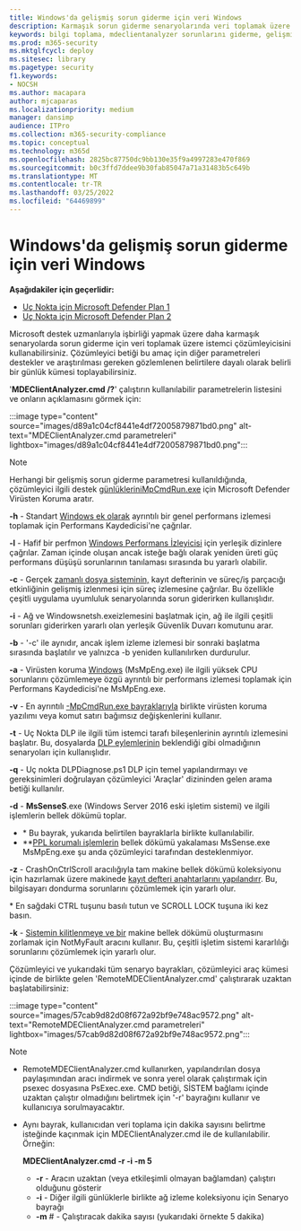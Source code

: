```yaml
---
title: Windows'da gelişmiş sorun giderme için veri Windows
description: Karmaşık sorun giderme senaryolarında veri toplamak üzere istemci çözümleyicisini kullanmayı öğrenin
keywords: bilgi toplama, mdeclientanalyzer sorunlarını giderme, gelişmiş sorun giderme
ms.prod: m365-security
ms.mktglfcycl: deploy
ms.sitesec: library
ms.pagetype: security
f1.keywords:
- NOCSH
ms.author: macapara
author: mjcaparas
ms.localizationpriority: medium
manager: dansimp
audience: ITPro
ms.collection: m365-security-compliance
ms.topic: conceptual
ms.technology: m365d
ms.openlocfilehash: 2825bc87750dc9bb130e35f9a4997283e470f869
ms.sourcegitcommit: b0c3ffd7ddee9b30fab85047a71a31483b5c649b
ms.translationtype: MT
ms.contentlocale: tr-TR
ms.lasthandoff: 03/25/2022
ms.locfileid: "64469899"
---
```

# <a name="data-collection-for-advanced-troubleshooting-on-windows"></a>Windows'da gelişmiş sorun giderme için veri Windows

**Aşağıdakiler için geçerlidir:**
- [Uç Nokta için Microsoft Defender Plan 1](https://go.microsoft.com/fwlink/p/?linkid=2154037)
- [Uç Nokta için Microsoft Defender Plan 2](https://go.microsoft.com/fwlink/p/?linkid=2154037)

Microsoft destek uzmanlarıyla işbirliği yapmak üzere daha karmaşık senaryolarda sorun giderme için veri toplamak üzere istemci çözümleyicisini kullanabilirsiniz. Çözümleyici betiği bu amaç için diğer parametreleri destekler ve araştırılması gereken gözlemlenen belirtilere dayalı olarak belirli bir günlük kümesi toplayabilirsiniz.

'**MDEClientAnalyzer.cmd /?**' çalıştırın kullanılabilir parametrelerin listesini ve onların açıklamasını görmek için:

:::image type="content" source="images/d89a1c04cf8441e4df72005879871bd0.png" alt-text="MDEClientAnalyzer.cmd parametreleri" lightbox="images/d89a1c04cf8441e4df72005879871bd0.png":::

> [!NOTE]
> Herhangi bir gelişmiş sorun giderme parametresi kullanıldığında, çözümleyici ilgili destek [ günlükleriniMpCmdRun.exe](/microsoft-365/security/defender-endpoint/command-line-arguments-microsoft-defender-antivirus) için Microsoft Defender Virüsten Koruma aratır.

**-h** - Standart [Windows ek olarak](/windows-hardware/test/wpt/wpr-command-line-options) ayrıntılı bir genel performans izlemesi toplamak için Performans Kaydedicisi'ne çağrılar.

**-l** - Hafif bir perfmon [Windows Performans İzleyicisi](/windows-server/remote/remote-desktop-services/rds-rdsh-performance-counters) için yerleşik dizinlere çağrılar. Zaman içinde oluşan ancak isteğe bağlı olarak yeniden üreti güç performans düşüşü sorunlarının tanılaması sırasında bu yararlı olabilir.

**-c** - Gerçek [zamanlı dosya sisteminin,](/sysinternals/downloads/procmon) kayıt defterinin ve süreç/iş parçacığı etkinliğinin gelişmiş izlenmesi için süreç izlemesine çağrılar. Bu özellikle çeşitli uygulama uyumluluk senaryolarında sorun giderirken kullanışlıdır.

**-i** - Ağ ve Windowsnetsh.exeizlemesini başlatmak için, ağ ile ilgili çeşitli sorunları giderirken yararlı olan yerleşik Güvenlik Duvarı komutunu arar.[](/windows/win32/winsock/netsh-exe)

**-b** - '-c' ile aynıdır, ancak işlem izleme izlemesi bir sonraki başlatma sırasında başlatılır ve yalnızca -b yeniden kullanılırken durdurulur.

**-a** - Virüsten koruma [Windows](/windows-hardware/test/wpt/wpr-command-line-options) (MsMpEng.exe) ile ilgili yüksek CPU sorunlarını çözümlemeye özgü ayrıntılı bir performans izlemesi toplamak için Performans Kaydedicisi'ne MsMpEng.exe.

**-v** - En ayrıntılı [ -MpCmdRun.exe bayraklarıyla](/windows/security/threat-protection/microsoft-defender-antivirus/command-line-arguments-microsoft-defender-antivirus) birlikte virüsten koruma yazılımı veya komut satırı bağımsız değişkenlerini kullanır.

**-t** - Uç Nokta DLP ile ilgili tüm istemci tarafı bileşenlerinin ayrıntılı izlemesini başlatır. Bu, dosyalarda [DLP eylemlerinin](/microsoft-365/compliance/endpoint-dlp-learn-about#endpoint-activities-you-can-monitor-and-take-action-on) beklendiği gibi olmadığının senaryoları için kullanışlıdır.

**-q** - Uç nokta DLPDiagnose.ps1 DLP için temel yapılandırmayı ve gereksinimleri doğrulayan çözümleyici 'Araçlar' dizininden gelen arama betiği kullanılır.

**-d** - **MsSenseS**.exe (Windows Server 2016 eski işletim sistemi) ve ilgili işlemlerin bellek dökümü toplar.

- \* Bu bayrak, yukarıda belirtilen bayraklarla birlikte kullanılabilir.
- \*\*[PPL korumalı işlemlerin](/windows-hardware/drivers/install/early-launch-antimalware) bellek dökümü yakalaması MsSense.exe MsMpEng.exe şu anda çözümleyici tarafından desteklenmiyor.

**-z** - CrashOnCtrlScroll aracılığıyla tam makine bellek dökümü koleksiyonu için hazırlamak üzere makinede [kayıt defteri anahtarlarını yapılandırr](/windows-hardware/drivers/debugger/forcing-a-system-crash-from-the-keyboard). Bu, bilgisayarı dondurma sorunlarını çözümlemek için yararlı olur.

\* En sağdaki CTRL tuşunu basılı tutun ve SCROLL LOCK tuşuna iki kez basın.

**-k** - [Sistemin kilitlenmeye ve bir](/sysinternals/downloads/notmyfault) makine bellek dökümü oluşturmasını zorlamak için NotMyFault aracını kullanır. Bu, çeşitli işletim sistemi kararlılığı sorunlarını çözümlemek için yararlı olur.

Çözümleyici ve yukarıdaki tüm senaryo bayrakları, çözümleyici araç kümesi içinde de birlikte gelen 'RemoteMDEClientAnalyzer.cmd' çalıştırarak uzaktan başlatabilirsiniz:

:::image type="content" source="images/57cab9d82d08f672a92bf9e748ac9572.png" alt-text="RemoteMDEClientAnalyzer.cmd parametreleri" lightbox="images/57cab9d82d08f672a92bf9e748ac9572.png":::

> [!NOTE]
>
> - RemoteMDEClientAnalyzer.cmd kullanırken, yapılandırılan dosya paylaşımından aracı indirmek ve sonra yerel olarak çalıştırmak için psexec dosyasına PsExec.exe.
    CMD betiği, SİSTEM bağlamı içinde uzaktan çalıştır olmadığını belirtmek için '-r' bayrağını kullanır ve kullanıcıya sorulmayacaktır.
> - Aynı bayrak, kullanıcıdan veri toplama için dakika sayısını belirtme isteğinde kaçınmak için MDEClientAnalyzer.cmd ile de kullanılabilir. Örneğin:
>
>    **MDEClientAnalyzer.cmd -r -i -m 5**
>
>   - **-r** - Aracın uzaktan (veya etkileşimli olmayan bağlamdan) çalıştırı olduğunu gösterir
>   - **-i** - Diğer ilgili günlüklerle birlikte ağ izleme koleksiyonu için Senaryo bayrağı
>   - **-m** \# - Çalıştıracak dakika sayısı (yukarıdaki örnekte 5 dakika)
